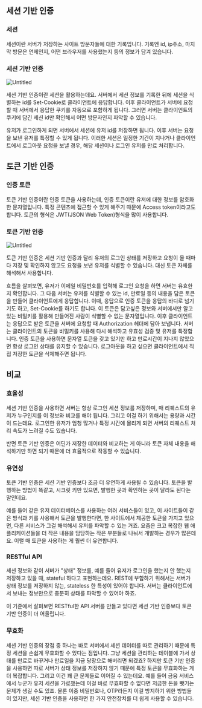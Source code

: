 ## 세션 기반 인증

### 세션

세션이란 서버가 저장하는 사이트 방문자들에 대한 기록입니다. 기록엔 id, ip주소, 마지막 방문은 언제인지, 어떤 브라우저를 사용했는지 등의 정보가 담겨 있습니다.

### 세션 기반 인증

![Untitled](https://s3-us-west-2.amazonaws.com/secure.notion-static.com/e7d4a5b4-b955-459f-8e67-7b041f0c9f8f/Untitled.png)

세션 기반 인증이란 세션을 활용하는데요. 서버에서 세션 정보를 기록한 뒤에 세션을 식별하는 id를 Set-Cookie로 클라이언트에 응답합니다. 이후 클라이언트가 서버에 요청할 때 서버에서 응답한 쿠키를 자동으로 포함하게 됩니다. 그러면 서버는 클라이언트의 쿠키에 담긴 세션 id만 확인해서 어떤 방문자인지 파악할 수 있습니다.

유저가 로그인하게 되면 서버에서 세션에 유저 id를 저장하면 됩니다. 이후 서버는 요청을 보낸 유저를 특정할 수 있게 됩니다. 이러한 세션은 일정한 기간이 지나거나 클라이언트에서 로그아웃 요청을 보낼 경우, 해당 세션이나 로그인 유저를 만료 처리합니다.

## 토큰 기반 인증

### 인증 토큰

토큰 기반 인증이란 인증 토큰을 사용하는데, 인증 토큰이란 유저에 대한 정보를 암호화한 문자열입니다. 특정 콘텐츠에 접근할 수 있게 해주기 때문에 Access token이라고도 합니다. 토큰의 형식은 JWT(JSON Web Token)형식을 많이 사용합니다.

### 토큰 기반 인증

![Untitled](https://s3-us-west-2.amazonaws.com/secure.notion-static.com/0e9ddaa2-e73b-467d-ab49-c1d3038eb5cb/Untitled.png)

토큰 기반 인증은 세션 기반 인증과 달리 유저의 로그인 상태를 저장하고 요청이 올 때마다 저장 및 확인하지 않고도 요청을 보낸 유저를 식별할 수 있습니다. 대신 토큰 자체를 해석해서 사용합니다.

흐름을 살펴보면, 유저가 이메일 비밀번호를 입력해 로그인 요청을 하면 서버는 유효한지 확인합니다. 그 다음 서버는 유저를 식별할 수 있는 id, 만료일 등의 내용을 담은 토큰을 만들어 클라이언트에게 응답합니다. 이때, 응답으로 인증 토큰을 응답의 바디로 넘기기도 하고, Set-Cookie를 하기도 합니다. 이 토큰은 담고싶은 정보와 서버에서만 알고 있는 비밀키를 활용해 만들어진 사람이 식별할 수 없는 문자열입니다. 이후 클라이언트는 응답으로 받은 토큰을 서버에 요청할 때 Authorization 헤더에 담아 보냅니다. 서버는 클라이언트의 토큰을 비밀키를 사용해 다시 해석하고 유효성 검증 및 유저를 특정합니다. 인증 토큰을 사용하면 문자열 토큰을 갖고 있기만 하고 만료시간이 지나지 않았으면 항상 로그인 상태를 유지할 수 있습니다. 로그아웃을 하고 싶으면 클라이언트에서 직접 저장한 토큰을 삭제해주면 됩니다.

## 비교

### 효율성

세션 기반 인증을 사용하면 서버는 항상 로그인 세션 정보를 저장하며, 매 리퀘스트의 유저가 누구인지를 이 정보와 비교를 해야 됩니다. 그리고 이걸 하기 위해서는 용량과 시간이 드는데요. 로그인한 유저가 엄청 많거나 특정 시간에 몰리게 되면 서버의 리퀘스트 처리 속도가 느려질 수도 있습니다.

반면 토큰 기반 인증은 어딘가 저장한 데이터와 비교하는 게 아니라 토큰 자체 내용을 해석하기만 하면 되기 때문에 더 효율적으로 작동할 수 있습니다.

### 유연성

토큰 기반 인증은 세션 기반 인증보다 조금 더 유연하게 사용될 수 있습니다. 토큰을 발행하는 방법이 똑같고, 시크릿 키만 있으면, 발행한 곳과 확인하는 곳이 달라도 된다는 말인데요.

예를 들어 같은 유저 데이터베이스를 사용하는 여러 서비스들이 있고, 이 사이트들이 같은 방식과 키를 사용해서 토큰을 발행한다면, 한 사이트에서 제공한 토큰을 가지고 있으면, 다른 서비스가 그걸 해석해서 유저를 파악할 수 있는 거죠. 요즘은 크고 복잡한 웹 애플리케이션들을 더 작은 내용을 담당하는 작은 부분들로 나눠서 개발하는 경우가 많은데요. 이럴 때 토큰을 사용하는 게 훨씬 더 유연합니다.

### RESTful API

세션 정보와 같이 서버가 "상태" 정보를, 예를 들어 유저가 로그인을 했는지 안 했는지 저장하고 있을 때, stateful 하다고 표현하는데요. REST에 부합하기 위해서는 서버가 상태 정보를 저장하지 않는, stateless 한 특성이 있어야 합니다. 서버는 클라이언트에서 보내는 정보만으로 충분히 상태를 파악할 수 있어야 하죠.

이 기준에서 살펴보면 RESTful한 API 서버를 만들고 있다면 세션 기반 인증보다 토큰 기반 인증이 더 어울립니다.

### 무효화

세션 기반 인증의 장점 중 하나는 바로 서버에서 세션 데이터를 따로 관리하기 때문에 특정 세션을 손쉽게 무효화할 수 있다는 점입니다. 그냥 세션을 관리하는 테이블에 가서 상태를 만료로 바꾸거나 만료일을 지금 당장으로 해버리면 되겠죠? 하지만 토큰 기반 인증을 사용하면 따로 서버가 상태 정보를 저장하지 않기 때문에 특정 토큰을 무효화하는 게 더 복잡합니다. 그리고 이건 꽤 큰 문제들로 이어질 수 있는데요. 예를 들어 금융 서비스에서 누군가 유저 세션을 가로챘는데 이걸 바로 무효화할 수 없다면 저금한 돈을 뺏기는 문제가 생길 수도 있죠. 물론 이중 비밀번호나, OTP라든지 이걸 방지하기 위한 방법들이 있지만, 세션 기반 인증을 사용하면 한 가지 안전장치를 더 쉽게 사용할 수 있습니다.